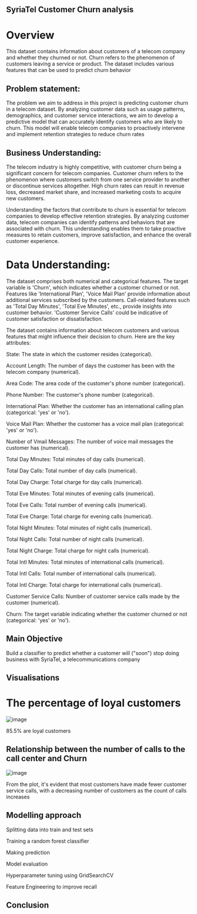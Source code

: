 ## SyriaTel Customer Churn analysis
# Overview
This dataset contains information about customers of a telecom company and whether they churned or not. Churn refers to the phenomenon of customers leaving a service or product. The dataset includes various features that can be used to predict churn behavior

## Problem statement:
The problem we aim to address in this project is predicting customer churn in a telecom dataset. By analyzing customer data such as usage patterns, demographics, and customer service interactions, we aim to develop a predictive model that can accurately identify customers who are likely to churn. This model will enable telecom companies to proactively intervene and implement retention strategies to reduce churn rates

## Business Understanding:

The telecom industry is highly competitive, with customer churn being a significant concern for telecom companies. Customer churn refers to the phenomenon where customers switch from one service provider to another or discontinue services altogether. High churn rates can result in revenue loss, decreased market share, and increased marketing costs to acquire new customers.

Understanding the factors that contribute to churn is essential for telecom companies to develop effective retention strategies. By analyzing customer data, telecom companies can identify patterns and behaviors that are associated with churn. This understanding enables them to take proactive measures to retain customers, improve satisfaction, and enhance the overall customer experience.

# Data Understanding:
The dataset comprises both numerical and categorical features.
The target variable is 'Churn', which indicates whether a customer churned or not.
Features like 'International Plan', 'Voice Mail Plan' provide information about additional services subscribed by the customers.
Call-related features such as 'Total Day Minutes', 'Total Eve Minutes', etc., provide insights into customer behavior.
'Customer Service Calls' could be indicative of customer satisfaction or dissatisfaction.

The dataset contains information about telecom customers and various features that might influence their decision to churn. Here are the key attributes:

State: The state in which the customer resides (categorical).

Account Length: The number of days the customer has been with the telecom company (numerical).

Area Code: The area code of the customer's phone number (categorical).

Phone Number: The customer's phone number (categorical).

International Plan: Whether the customer has an international calling plan (categorical: 'yes' or 'no').

Voice Mail Plan: Whether the customer has a voice mail plan (categorical: 'yes' or 'no').

Number of Vmail Messages: The number of voice mail messages the customer has (numerical).

Total Day Minutes: Total minutes of day calls (numerical).

Total Day Calls: Total number of day calls (numerical).

Total Day Charge: Total charge for day calls (numerical).

Total Eve Minutes: Total minutes of evening calls (numerical).

Total Eve Calls: Total number of evening calls (numerical).

Total Eve Charge: Total charge for evening calls (numerical).

Total Night Minutes: Total minutes of night calls (numerical).

Total Night Calls: Total number of night calls (numerical).

Total Night Charge: Total charge for night calls (numerical).

Total Intl Minutes: Total minutes of international calls (numerical).

Total Intl Calls: Total number of international calls (numerical).

Total Intl Charge: Total charge for international calls (numerical).

Customer Service Calls: Number of customer service calls made by the customer (numerical).

Churn: The target variable indicating whether the customer churned or not (categorical: 'yes' or 'no').

##  Main Objective
Build a classifier to predict whether a customer will ("soon") stop doing business with SyriaTel, a telecommunications company

## Visualisations
# The percentage of loyal customers 
![image](https://github.com/mainyepeter/phase3churn-analysis/assets/151636772/f0a0df70-f911-4185-a542-53c6cf5690d2)

85.5% are loyal customers 

## Relationship between the number of calls to the call center and Churn
![image](https://github.com/mainyepeter/phase3churn-analysis/assets/151636772/350dfaa1-551a-43ab-8ada-f7faa51835e0)

From the plot, it's evident that most customers have made fewer customer service calls, with a decreasing number of customers as the count of calls increases

## Modelling approach
Splitting data into train and test sets

Training a random forest classifier

Making prediction

Model evaluation

Hyperparameter tuning using GridSearchCV

Feature Engineering to improve recall

## Conclusion







